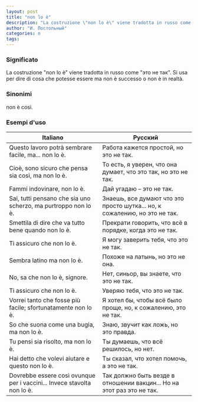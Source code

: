 ```yaml
---
layout: post
title: "non lo è"
description: "La costruzione \"non lo è\" viene tradotta in russo come \"это не так\". Si usa per dire di cosa che potesse essere ma non è successo o non è in realtà."
author: "И. Постольный"
categories: n
tags:
---
```


### Significato

La costruzione "non lo è" viene tradotta in russo come "это не так". Si usa per dire di cosa che potesse essere ma non è successo o non è in realtà.

### Sinonimi

non è così.

### Esempi d'uso

| Italiano | Русский |
|----------|---------|
|Questo lavoro potrà sembrare facile, ma... non lo è.|Работа кажется простой, но это не так.|
|Cioè, sono sicuro che pensa sia così, ma non lo è.|То есть, я уверен, что она думает, что это так, но это не так.|
|Fammi indovinare, non lo è.|Дай угадаю – это не так.|
|Sai, tutti pensano che sia uno scherzo, ma purtroppo non lo è.|Знаешь, все думают что это просто шутка... но, к сожалению, но это не так.|
|Smettila di dire che va tutto bene quando non lo è.|Прекрати говорить, что всё в порядке, когда это не так.|
|Ti assicuro che non lo è.|Я могу заверить тебя, что это не так.|
|Sembra latino ma non lo è.|Похоже на латынь, но это не она.|
|No, sa che non lo è, signore.|Нет, синьор, вы знаете, что это не так.|
|Ti assicuro che non lo è.|Уверяю тебя, что это не так.|
|Vorrei tanto che fosse più facile; sfortunatamente non lo è.|Я хотел бы, чтобы всё было проще, но, к сожалению, это не так.|
|So che suona come una bugia, ma non lo è.|Знаю, звучит как ложь, но это правда.|
|Tu pensi sia risolto, ma non lo è.|Ты думаешь, что всё решилось, но нет.|
|Hai detto che volevi aiutare e questo non lo è.|Ты сказал, что хотел помочь, а это не так.|
|Dovrebbe essere così ovunque per i vaccini... Invece stavolta non lo è.|Так должно быть везде в отношении вакцин... Но на этот раз это не так.|